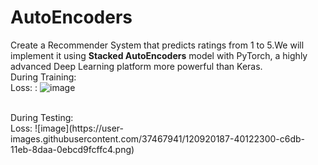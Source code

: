 # AutoEncoders
Create a Recommender System that predicts ratings from 1 to 5.We will implement it using <b>Stacked AutoEncoders</b> model with PyTorch, a highly advanced Deep Learning platform more powerful than Keras. 
<br>
During Training:
<br>Loss: :
![image](https://user-images.githubusercontent.com/37467941/120920209-5c15c480-c6db-11eb-974b-acb9d1085690.png)



<br>
During Testing:
<br>Loss:
![image](https://user-images.githubusercontent.com/37467941/120920187-40122300-c6db-11eb-8daa-0ebcd9fcffc4.png)
